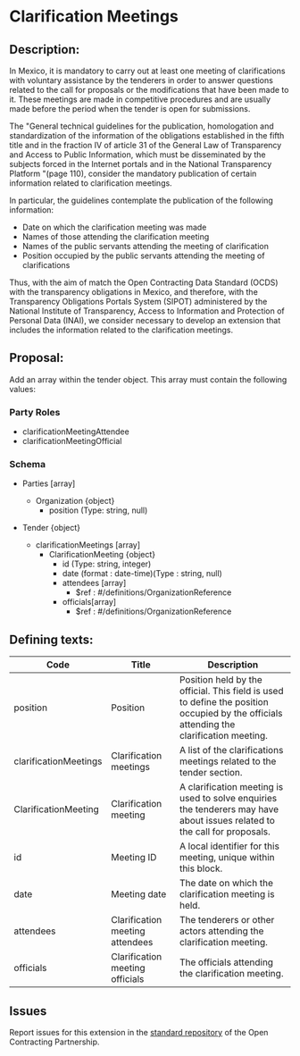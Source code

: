 # Clarification Meetings
## Description:

In Mexico, it is mandatory to carry out at least one meeting of clarifications with voluntary assistance by the tenderers in order to answer questions related to the call for proposals or the modifications that have been made to it. These meetings are made in competitive procedures and are usually made before the period when the tender is open for submissions.

The "General technical guidelines for the publication, homologation and standardization of the information of the obligations established in the fifth title and in the fraction IV of article 31 of the General Law of Transparency and Access to Public Information, which must be disseminated by the subjects forced in the Internet portals and in the National Transparency Platform "(page 110), consider the mandatory publication of certain information related to clarification meetings.

In particular, the guidelines contemplate the publication of the following information:
- Date on which the clarification meeting was made
- Names of those attending the clarification meeting
- Names of the public servants attending the meeting of clarification
- Position occupied by the public servants attending the meeting of clarifications

Thus, with the aim of match the Open Contracting Data Standard (OCDS) with the transparency obligations in Mexico, and therefore, with the Transparency Obligations Portals System (SIPOT) administered by the National Institute of Transparency, Access to Information and Protection of Personal Data (INAI), we consider necessary to develop an extension that includes the information related to the clarification meetings.

## Proposal:

Add an array within the tender object. This array must contain the following values:

### Party Roles

- clarificationMeetingAttendee
- clarificationMeetingOfficial

### Schema

- Parties [array]
  - Organization {object}
    - position (Type: string, null)

- Tender {object}
  - clarificationMeetings [array]
    - ClarificationMeeting {object}
      - id (Type: string, integer)
      - date  (format : date-time)(Type : string, null)
      - attendees [array]
        - $ref : #/definitions/OrganizationReference
      - officials[array]
        - $ref : #/definitions/OrganizationReference

## Defining texts:

**Code** | **Title** | **Description**
--|--|--
position | Position | Position held by the official. This field is used to define the position occupied by the officials attending the clarification meeting.
clarificationMeetings | Clarification meetings | A list of the clarifications meetings related to the tender section.
ClarificationMeeting | Clarification meeting | A clarification meeting is used to solve enquiries the tenderers may have about issues related to the call for proposals.
id | Meeting ID | A local identifier for this meeting, unique within this block.
date | Meeting date | The date on which the clarification meeting is held.
attendees | Clarification meeting attendees | The tenderers or other actors attending the clarification meeting.
officials | Clarification meeting officials | The officials attending the clarification meeting.

## Issues 

Report issues for this extension in the [standard repository](https://github.com/open-contracting/standard/issues/621) of the Open Contracting Partnership.

